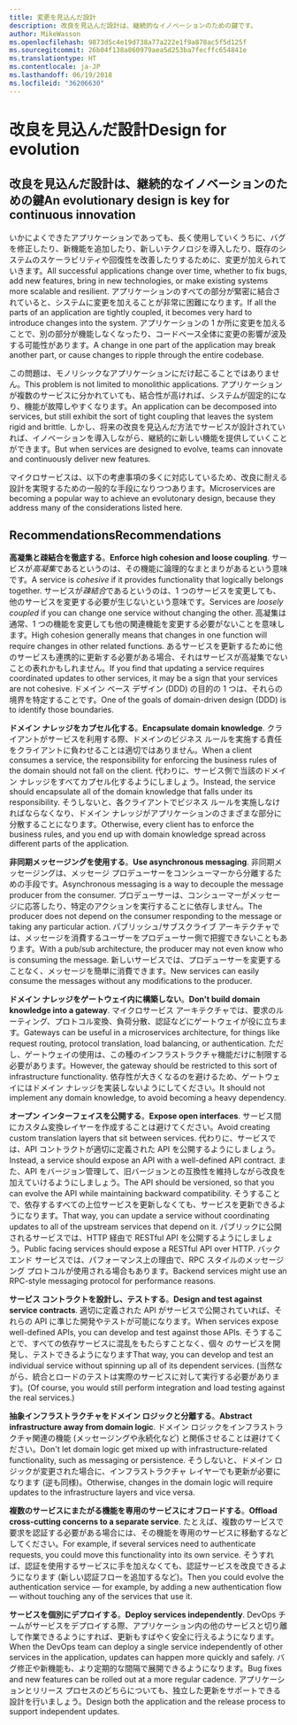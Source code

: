 ```yaml
---
title: 変更を見込んだ設計
description: 改良を見込んだ設計は、継続的なイノベーションのための鍵です。
author: MikeWasson
ms.openlocfilehash: 9873d5c4e19d738a77a222e1f9a878ac5f5d125f
ms.sourcegitcommit: 26b04f138a860979aea5d253ba7fecffc654841e
ms.translationtype: HT
ms.contentlocale: ja-JP
ms.lasthandoff: 06/19/2018
ms.locfileid: "36206630"
---
```

# <a name="design-for-evolution"></a><span data-ttu-id="2b2e5-103">改良を見込んだ設計</span><span class="sxs-lookup"><span data-stu-id="2b2e5-103">Design for evolution</span></span>

## <a name="an-evolutionary-design-is-key-for-continuous-innovation"></a><span data-ttu-id="2b2e5-104">改良を見込んだ設計は、継続的なイノベーションのための鍵</span><span class="sxs-lookup"><span data-stu-id="2b2e5-104">An evolutionary design is key for continuous innovation</span></span>

<span data-ttu-id="2b2e5-105">いかによくできたアプリケーションであっても、長く使用していくうちに、バグを修正したり、新機能を追加したり、新しいテクノロジを導入したり、既存のシステムのスケーラビリティや回復性を改善したりするために、変更が加えられていきます。</span><span class="sxs-lookup"><span data-stu-id="2b2e5-105">All successful applications change over time, whether to fix bugs, add new features, bring in new technologies, or make existing systems more scalable and resilient.</span></span> <span data-ttu-id="2b2e5-106">アプリケーションのすべての部分が緊密に結合されていると、システムに変更を加えることが非常に困難になります。</span><span class="sxs-lookup"><span data-stu-id="2b2e5-106">If all the parts of an application are tightly coupled, it becomes very hard to introduce changes into the system.</span></span> <span data-ttu-id="2b2e5-107">アプリケーションの 1 か所に変更を加えることで、別の部分が機能しなくなったり、コードベース全体に変更の影響が波及する可能性があります。</span><span class="sxs-lookup"><span data-stu-id="2b2e5-107">A change in one part of the application may break another part, or cause changes to ripple through the entire codebase.</span></span>

<span data-ttu-id="2b2e5-108">この問題は、モノリシックなアプリケーションにだけ起こることではありません。</span><span class="sxs-lookup"><span data-stu-id="2b2e5-108">This problem is not limited to monolithic applications.</span></span> <span data-ttu-id="2b2e5-109">アプリケーションが複数のサービスに分かれていても、結合性が高ければ、システムが固定的になり、機能が故障しやすくなります。</span><span class="sxs-lookup"><span data-stu-id="2b2e5-109">An application can be decomposed into services, but still exhibit the sort of tight coupling that leaves the system rigid and brittle.</span></span> <span data-ttu-id="2b2e5-110">しかし、将来の改良を見込んだ方法でサービスが設計されていれば、イノベーションを導入しながら、継続的に新しい機能を提供していくことができます。</span><span class="sxs-lookup"><span data-stu-id="2b2e5-110">But when services are designed to evolve, teams can innovate and continuously deliver new features.</span></span> 

<span data-ttu-id="2b2e5-111">マイクロサービスは、以下の考慮事項の多くに対応しているため、改良に耐える設計を実現するための一般的な手段になりつつあります。</span><span class="sxs-lookup"><span data-stu-id="2b2e5-111">Microservices are becoming a popular way to achieve an evolutonary design, because they address many of the considerations listed here.</span></span>

## <a name="recommendations"></a><span data-ttu-id="2b2e5-112">Recommendations</span><span class="sxs-lookup"><span data-stu-id="2b2e5-112">Recommendations</span></span>

<span data-ttu-id="2b2e5-113">**高凝集と疎結合を徹底する**。</span><span class="sxs-lookup"><span data-stu-id="2b2e5-113">**Enforce high cohesion and loose coupling**.</span></span> <span data-ttu-id="2b2e5-114">サービスが*高凝集*であるというのは、その機能に論理的なまとまりがあるという意味です。</span><span class="sxs-lookup"><span data-stu-id="2b2e5-114">A service is *cohesive* if it provides functionality that logically belongs together.</span></span> <span data-ttu-id="2b2e5-115">サービスが*疎結合*であるというのは、1 つのサービスを変更しても、他のサービスを変更する必要が生じないという意味です。</span><span class="sxs-lookup"><span data-stu-id="2b2e5-115">Services are *loosely coupled* if you can change one service without changing the other.</span></span> <span data-ttu-id="2b2e5-116">高凝集は通常、1 つの機能を変更しても他の関連機能を変更する必要がないことを意味します。</span><span class="sxs-lookup"><span data-stu-id="2b2e5-116">High cohesion generally means that changes in one function will require changes in other related functions.</span></span> <span data-ttu-id="2b2e5-117">あるサービスを更新するために他のサービスも連携的に更新する必要がある場合、それはサービスが高凝集でないことの表れかもしれません。</span><span class="sxs-lookup"><span data-stu-id="2b2e5-117">If you find that updating a service requires coordinated updates to other services, it may be a sign that your services are not cohesive.</span></span> <span data-ttu-id="2b2e5-118">ドメイン ベース デザイン (DDD) の目的の 1 つは、それらの境界を特定することです。</span><span class="sxs-lookup"><span data-stu-id="2b2e5-118">One of the goals of domain-driven design (DDD) is to identify those boundaries.</span></span>

<span data-ttu-id="2b2e5-119">**ドメイン ナレッジをカプセル化する**。</span><span class="sxs-lookup"><span data-stu-id="2b2e5-119">**Encapsulate domain knowledge**.</span></span> <span data-ttu-id="2b2e5-120">クライアントがサービスを利用する際、ドメインのビジネス ルールを実施する責任をクライアントに負わせることは適切ではありません。</span><span class="sxs-lookup"><span data-stu-id="2b2e5-120">When a client consumes a service, the responsibility for enforcing the business rules of the domain should not fall on the client.</span></span> <span data-ttu-id="2b2e5-121">代わりに、サービス側で当該のドメイン ナレッジをすべてカプセル化するようにしましょう。</span><span class="sxs-lookup"><span data-stu-id="2b2e5-121">Instead, the service should encapsulate all of the domain knowledge that falls under its responsibility.</span></span> <span data-ttu-id="2b2e5-122">そうしないと、各クライアントでビジネス ルールを実施しなければならなくなり、ドメイン ナレッジがアプリケーションのさまざまな部分に分散することになります。</span><span class="sxs-lookup"><span data-stu-id="2b2e5-122">Otherwise, every client has to enforce the business rules, and you end up with domain knowledge spread across different parts of the application.</span></span> 

<span data-ttu-id="2b2e5-123">**非同期メッセージングを使用する**。</span><span class="sxs-lookup"><span data-stu-id="2b2e5-123">**Use asynchronous messaging**.</span></span> <span data-ttu-id="2b2e5-124">非同期メッセージングは、メッセージ プロデューサーをコンシューマーから分離するための手段です。</span><span class="sxs-lookup"><span data-stu-id="2b2e5-124">Asynchronous messaging is a way to decouple the message producer from the consumer.</span></span> <span data-ttu-id="2b2e5-125">プロデューサーは、コンシューマーがメッセージに応答したり、特定のアクションを実行することに依存しません。</span><span class="sxs-lookup"><span data-stu-id="2b2e5-125">The producer does not depend on the consumer responding to the message or taking any particular action.</span></span> <span data-ttu-id="2b2e5-126">パブリッシュ/サブスクライブ アーキテクチャでは、メッセージを消費するユーザーをプロデューサー側で把握できないこともあります。</span><span class="sxs-lookup"><span data-stu-id="2b2e5-126">With a pub/sub architecture, the producer may not even know who is consuming the message.</span></span> <span data-ttu-id="2b2e5-127">新しいサービスでは、プロデューサーを変更することなく、メッセージを簡単に消費できます。</span><span class="sxs-lookup"><span data-stu-id="2b2e5-127">New services can easily consume the messages without any modifications to the producer.</span></span>

<span data-ttu-id="2b2e5-128">**ドメイン ナレッジをゲートウェイ内に構築しない**。</span><span class="sxs-lookup"><span data-stu-id="2b2e5-128">**Don't build domain knowledge into a gateway**.</span></span> <span data-ttu-id="2b2e5-129">マイクロサービス アーキテクチャでは、要求のルーティング、プロトコル変換、負荷分散、認証などにゲートウェイが役に立ちます。</span><span class="sxs-lookup"><span data-stu-id="2b2e5-129">Gateways can be useful in a microservices architecture, for things like request routing, protocol translation, load balancing, or authentication.</span></span> <span data-ttu-id="2b2e5-130">ただし、ゲートウェイの使用は、この種のインフラストラクチャ機能だけに制限する必要があります。</span><span class="sxs-lookup"><span data-stu-id="2b2e5-130">However, the gateway should be restricted to this sort of infrastructure functionality.</span></span> <span data-ttu-id="2b2e5-131">依存性が大きくなるのを避けるため、ゲートウェイにはドメイン ナレッジを実装しないようにしてください。</span><span class="sxs-lookup"><span data-stu-id="2b2e5-131">It should not implement any domain knowledge, to avoid becoming a heavy dependency.</span></span>

<span data-ttu-id="2b2e5-132">**オープン インターフェイスを公開する**。</span><span class="sxs-lookup"><span data-stu-id="2b2e5-132">**Expose open interfaces**.</span></span> <span data-ttu-id="2b2e5-133">サービス間にカスタム変換レイヤーを作成することは避けてください。</span><span class="sxs-lookup"><span data-stu-id="2b2e5-133">Avoid creating custom translation layers that sit between services.</span></span> <span data-ttu-id="2b2e5-134">代わりに、サービスでは、API コントラクトが適切に定義された API を公開するようにしましょう。</span><span class="sxs-lookup"><span data-stu-id="2b2e5-134">Instead, a service should expose an API with a well-defined API contract.</span></span> <span data-ttu-id="2b2e5-135">また、API をバージョン管理して、旧バージョンとの互換性を維持しながら改良を加えていけるようにしましょう。</span><span class="sxs-lookup"><span data-stu-id="2b2e5-135">The API should be versioned, so that you can evolve the API while maintaining backward compatibility.</span></span> <span data-ttu-id="2b2e5-136">そうすることで、依存するすべての上位サービスを更新しなくても、サービスを更新できるようになります。</span><span class="sxs-lookup"><span data-stu-id="2b2e5-136">That way, you can update a service without coordinating updates to all of the upstream services that depend on it.</span></span> <span data-ttu-id="2b2e5-137">パブリックに公開されるサービスでは、HTTP 経由で RESTful API を公開するようにしましょう。</span><span class="sxs-lookup"><span data-stu-id="2b2e5-137">Public facing services should expose a RESTful API over HTTP.</span></span> <span data-ttu-id="2b2e5-138">バックエンド サービスでは、パフォーマンス上の理由で、RPC スタイルのメッセージング プロトコルが使用される場合もあります。</span><span class="sxs-lookup"><span data-stu-id="2b2e5-138">Backend services might use an RPC-style messaging protocol for performance reasons.</span></span> 

<span data-ttu-id="2b2e5-139">**サービス コントラクトを設計し、テストする**。</span><span class="sxs-lookup"><span data-stu-id="2b2e5-139">**Design and test against service contracts**.</span></span> <span data-ttu-id="2b2e5-140">適切に定義された API がサービスで公開されていれば、それらの API に準じた開発やテストが可能になります。</span><span class="sxs-lookup"><span data-stu-id="2b2e5-140">When services expose well-defined APIs, you can develop and test against those APIs.</span></span> <span data-ttu-id="2b2e5-141">そうすることで、すべての依存サービスに混乱をもたらすことなく、個々 のサービスを開発し、テストできるようになります</span><span class="sxs-lookup"><span data-stu-id="2b2e5-141">That way, you can develop and test an individual service without spinning up all of its dependent services.</span></span> <span data-ttu-id="2b2e5-142">(当然ながら、統合とロードのテストは実際のサービスに対して実行する必要があります)。</span><span class="sxs-lookup"><span data-stu-id="2b2e5-142">(Of course, you would still perform integration and load testing against the real services.)</span></span>

<span data-ttu-id="2b2e5-143">**抽象インフラストラクチャをドメイン ロジックと分離する**。</span><span class="sxs-lookup"><span data-stu-id="2b2e5-143">**Abstract infrastructure away from domain logic**.</span></span> <span data-ttu-id="2b2e5-144">ドメイン ロジックをインフラストラクチャ関連の機能 (メッセージングや永続化など) と関係させることは避けてください。</span><span class="sxs-lookup"><span data-stu-id="2b2e5-144">Don't let domain logic get mixed up with infrastructure-related functionality, such as messaging or persistence.</span></span> <span data-ttu-id="2b2e5-145">そうしないと、ドメイン ロジックが変更された場合に、インフラストラクチャ レイヤーでも更新が必要になります (逆も同様)。</span><span class="sxs-lookup"><span data-stu-id="2b2e5-145">Otherwise, changes in the domain logic will require updates to the infrastructure layers and vice versa.</span></span> 

<span data-ttu-id="2b2e5-146">**複数のサービスにまたがる機能を専用のサービスにオフロードする**。</span><span class="sxs-lookup"><span data-stu-id="2b2e5-146">**Offload cross-cutting concerns to a separate service**.</span></span> <span data-ttu-id="2b2e5-147">たとえば、複数のサービスで要求を認証する必要がある場合には、その機能を専用のサービスに移動するなどしてください。</span><span class="sxs-lookup"><span data-stu-id="2b2e5-147">For example, if several services need to authenticate requests, you could move this functionality into its own service.</span></span> <span data-ttu-id="2b2e5-148">そうすれば、認証を使用するサービスに手を加えなくても、認証サービスを改良できるようになります (新しい認証フローを追加するなど)。</span><span class="sxs-lookup"><span data-stu-id="2b2e5-148">Then you could evolve the authentication service &mdash; for example, by adding a new authentication flow &mdash; without touching any of the services that use it.</span></span>

<span data-ttu-id="2b2e5-149">**サービスを個別にデプロイする**。</span><span class="sxs-lookup"><span data-stu-id="2b2e5-149">**Deploy services independently**.</span></span> <span data-ttu-id="2b2e5-150">DevOps チームがサービスをデプロイする際、アプリケーション内の他のサービスと切り離して作業できるようにすれば、更新もすばやく安全に行えるようになります。</span><span class="sxs-lookup"><span data-stu-id="2b2e5-150">When the DevOps team can deploy a single service independently of other services in the application, updates can happen more quickly and safely.</span></span> <span data-ttu-id="2b2e5-151">バグ修正や新機能も、より定期的な間隔で展開できるようになります。</span><span class="sxs-lookup"><span data-stu-id="2b2e5-151">Bug fixes and new features can be rolled out at a more regular cadence.</span></span> <span data-ttu-id="2b2e5-152">アプリケーションとリリース プロセスのどちらについても、独立した更新をサポートできる設計を行いましょう。</span><span class="sxs-lookup"><span data-stu-id="2b2e5-152">Design both the application and the release process to support independent updates.</span></span>